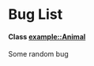 
# Bug List


#### Class [**example::Animal**](classexample_1_1_animal.md)  

Some random bug 




    